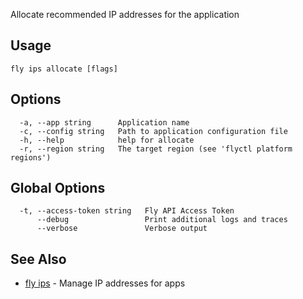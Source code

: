 Allocate recommended IP addresses for the application

## Usage
~~~
fly ips allocate [flags]
~~~

## Options

~~~
  -a, --app string      Application name
  -c, --config string   Path to application configuration file
  -h, --help            help for allocate
  -r, --region string   The target region (see 'flyctl platform regions')
~~~

## Global Options

~~~
  -t, --access-token string   Fly API Access Token
      --debug                 Print additional logs and traces
      --verbose               Verbose output
~~~

## See Also

* [fly ips](/docs/flyctl/ips/)	 - Manage IP addresses for apps

